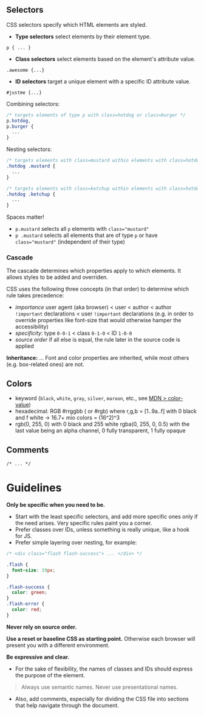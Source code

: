 
## Selectors

CSS selectors specify which HTML elements are styled.

* **Type selectors** select elements by their element type.
```
p { ... }
```
* **Class selectors** select elements based on the element's attribute value.
```
.awesome {...}
```
* **ID selectors** target a unique element with a specific ID attribute value.
```
#justme {...}
```

Combining selectors:

```css
/* targets elements of type p with class=hotdog or class=burger */
p.hotdog,
p.burger {
  ...
}
```

Nesting selectors:
```css
/* targets elements with class=mustard within elements with class=hotdog */
.hotdog .mustard {
  ...
}

/* targets elements with class=ketchup within elements with class=hotdog */
.hotdog .ketchup {
  ...
}
```

Spaces matter!
* `p.mustard` selects all `p` elements with `class="mustard"`
* `p .mustard` selects all elements that are of type `p` or have `class="mustard"` (independent of their type)

### Cascade

The cascade determines which properties apply to which elements. It allows styles to be added and overriden.

CSS uses the following three concepts (in that order) to determine which rule takes precedence:
* _importance_
  user agent (aka browser) < user < author < author `!important` declarations < user `!important` declarations (e.g. in order to override properties like font-size that would otherwise hamper the accessibility)
* _specificity_:
  type `0-0-1` < class `0-1-0` < ID `1-0-0`
* _source order_
  if all else is equal, the rule later in the source code is applied

**Inheritance:** ...
Font and color properties are inherited, while most others (e.g. box-related ones) are not.

## Colors

* keyword (`black`, `white`, `gray`, `silver`, `maroon`, etc., see [MDN > color-value](https://developer.mozilla.org/en-US/docs/Web/CSS/color_value))
* hexadecimal: RGB #rrggbb ( or #rgb)
where r,g,b = [1..9a..f]
with 0 black and f white
-> 16.7+ mio colors = (16^2)^3
* rgb(0, 255, 0) with 0 black and 255 white
rgba(0, 255, 0, 0.5) with the last value being an alpha channel,  0 fully transparent,  1 fully opaque

## Comments

```
/* ... */
```

# Guidelines

**Only be specific when you need to be.**

* Start with the least specific selectors, and add more specific ones only if the need arises. Very specific rules paint you a corner.
* Prefer classes over IDs, unless something is really unique, like a hook for JS.
* Prefer simple layering over nesting, for example:
```css
/* <div class="flash flash-success"> ... </div> */

.flash {
  font-size: 19px;
}

.flash-success {
  color: green;
}
.flash-error {
  color: red;
}
```

**Never rely on source order.**

**Use a reset or baseline CSS as starting point.** Otherwise each browser will present you with a different environment.

**Be expressive and clear.**

* For the sake of flexibility, the names of classes and IDs should express the purpose of the element.
> Always use semantic names. Never use presentational names.

* Also, add comments, especially for dividing the CSS file into sections that help navigate through the document.
